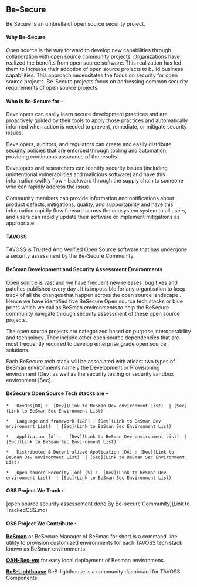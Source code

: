 ## Be-Secure

Be Secure is an umbrella of open source security project.

#### Why Be-Secure

Open source is the way forward to develop new capabilities through collaboration with open source community projects. Organizations have realized the benefits from open source software. This realization has led them to increase their adoption of open source projects to build business capabilities. This approach necessitates the focus on security for open source projects. Be-Secure projects focus on addressing common security requirements of open source projects. 

#### Who is Be-Secure for –

Developers can easily learn secure development practices and are proactively guided by their tools to apply those practices and automatically informed when action is needed to prevent, remediate, or mitigate security issues.

Developers, auditors, and regulators can create and easily distribute security policies that are enforced through tooling and automation, providing continuous assurance of the results.

Developers and researchers can identify security issues (including unintentional vulnerabilities and malicious software) and have this information swiftly flow - backward through the supply chain to someone who can rapidly address the issue.

Community members can provide information and notifications about product defects, mitigations, quality, and supportability and have this information rapidly flow forward across the ecosystem system to all users, and users can rapidly update their software or implement mitigations as appropriate.

#### TAVOSS 

TAVOSS is Trusted And Verified Open Source software that has undergone a security assessment by the Be-Secure Community.

#### BeSman Development and Security Assessment Environments

Open source is vast and we have frequent new releases ,bug fixes and patches published every day . It is impossible for any organization to keep track of all the changes that happen across the open source landscape . Hence we have identified five BeSecure Open source tech stacks or blue prints which we call as BeSman environments to help the BeSecure community navigate through security assessment of these open source projects. 

The open source projects are categorized based on  purpose,interoperability and technology ,They include other open source dependencies that are most frequently required to develop enterprise grade open source solutions.

Each BeSecure tech stack will be associated with atleast two types of BeSman environments namely the Development or Provisioning environment [Dev] as well as the security testing or security sandbox environment [Sec].

#### BeSecure Open Source Tech stacks are –

    *   DevOps[DO] :  [Dev](Link to BeSman Dev environment List)  | [Sec](Link to BeSman Sec Environment List)
    
    *   Language and framework [L&F] : [Dev](Link to BeSman Dev environment List)  | [Sec](Link to BeSman Sec Environment List)
    
    *   Application [A] :   [Dev](Link to BeSman Dev environment List)  | [Sec](Link to BeSman Sec Environment List) 
    
    *   Distributed & Decentralized Application [DA] : [Dev](Link to BeSman Dev environment List)  | [Sec](Link to BeSman Sec Environment List)
    
    *   Open-source Security Tool [S] :  [Dev](Link to BeSman Dev environment List)  | [Sec](Link to BeSman Sec Environment List)
  

#### OSS Project We Track :

[open source security assessement done By Be-secure Community](Link to TrackedOSS.md)

#### OSS Project We Contribute :

[**BeSman**](https://github.com/Be-Secure/BeSman) or BeSecure Manager of BeSman for short is a command-line utility to provision customized environments for each TAVOSS tech stack known as BeSman environments. 

[**OAH-Bes-vm**]() for easy local deployment of Besman environmens.

[**BeS-Lighthouse**]() BeS-lighthouse is a community dashboard for TAVOSS Components. 



 
